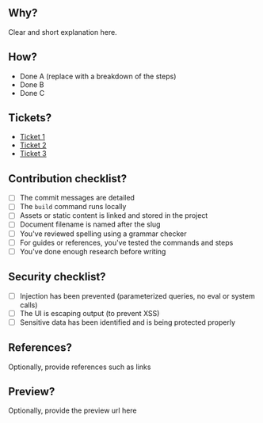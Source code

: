 ## Why?

Clear and short explanation here.

## How?

- Done A (replace with a breakdown of the steps)
- Done B
- Done C

## Tickets?

- [Ticket 1](the-ticket-url-here)
- [Ticket 2](the-ticket-url-here)
- [Ticket 3](the-ticket-url-here)

## Contribution checklist?

- [ ] The commit messages are detailed
- [ ] The `build` command runs locally
- [ ] Assets or static content is linked and stored in the project
- [ ] Document filename is named after the slug
- [ ] You've reviewed spelling using a grammar checker
- [ ] For guides or references, you've tested the commands and steps
- [ ] You've done enough research before writing

## Security checklist?

- [ ] Injection has been prevented (parameterized queries, no eval or system calls)
- [ ] The UI is escaping output (to prevent XSS)
- [ ] Sensitive data has been identified and is being protected properly

## References?

Optionally, provide references such as links

## Preview?

Optionally, provide the preview url here
